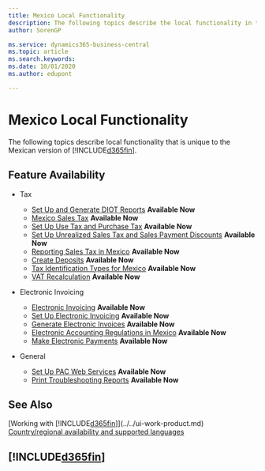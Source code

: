 ```yaml
---
title: Mexico Local Functionality
description: The following topics describe the local functionality in the Mexican version of Business Central.
author: SorenGP

ms.service: dynamics365-business-central
ms.topic: article
ms.search.keywords:
ms.date: 10/01/2020
ms.author: edupont

---
```

# Mexico Local Functionality

The following topics describe local functionality that is unique to the Mexican version of [!INCLUDE[d365fin](../../includes/d365fin_md.md)].  

## Feature Availability  

* Tax
    * [Set Up and Generate DIOT Reports](ui-extensions-setup-and-generate-diot-report-mx.md) **Available Now**
    * [Mexico Sales Tax](mexico-sales-tax.md) **Available Now**
    * [Set Up Use Tax and Purchase Tax](how-to-set-up-use-tax-and-purchase-tax.md) **Available Now**
    * [Set Up Unrealized Sales Tax and Sales Payment Discounts](how-to-set-up-unrealized-sales-tax-and-sales-payment-discounts.md) **Available Now**
    * [Reporting Sales Tax in Mexico](mexico-sales-tax.md) **Available Now**
    * [Create Deposits](how-to-create-deposits.md) **Available Now**
    * [Tax Identification Types for Mexico](tax-identification-types-for-mexico.md) **Available Now**
    * [VAT Recalculation](vat-recalculation.md) **Available Now**

* Electronic Invoicing
    * [Electronic Invoicing](electronic-invoicing.md) **Available Now**
    * [Set Up Electronic Invoicing](how-to-set-up-electronic-invoicing.md) **Available Now**
    * [Generate Electronic Invoices](how-to-generate-electronic-invoices.md) **Available Now**
    * [Electronic Accounting Regulations in Mexico](electronic-accounting-regulations.md) **Available Now**
    * [Make Electronic Payments](../../finance-make-payments-with-bank-data-conversion-service-or-sepa-credit-transfer.md#exporting-payments-to-a-bank-file) **Available Now**

* General
    * [Set Up PAC Web Services](how-to-set-up-pac-web-services.md) **Available Now**
    * [Print Troubleshooting Reports](how-to-print-troubleshooting-reports.md) **Available Now**

## See Also

[Working with [!INCLUDE[d365fin](../../includes/d365fin_md.md)]](../../ui-work-product.md)  
[Country/regional availability and supported languages](/dynamics365/business-central/dev-itpro/compliance/apptest-countries-and-translations)  

## [!INCLUDE[d365fin](../../includes/free_trial_md.md)]
